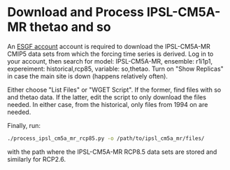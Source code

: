 Download and Process IPSL-CM5A-MR thetao and so
===============================================

An [ESGF account](https://esgf-node.llnl.gov/login/) account is required to
download the IPSL-CM5A-MR CMIP5 data sets from which the forcing time series is
derived.  Log in to your account, then search for model: IPSL-CM5A-MR,
ensemble: r1i1p1, expereiment: historical,rcp85, variable: so,thetao.
Turn on "Show Replicas" in case the main site is down (happens relatively
often).

Either choose "List Files" or "WGET Script".  If the former, find files with
so and thetao data.  If the latter, edit the script to only download the files
needed.  In either case, from the historical, only files from 1994 on are
needed.

Finally, run:
```bash
./process_ipsl_cm5a_mr_rcp85.py -o /path/to/ipsl_cm5a_mr/files/
```
with the path where the IPSL-CM5A-MR RCP8.5 data sets are stored and similarly
for RCP2.6.

